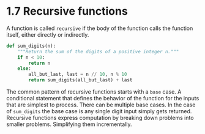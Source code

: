 # 1.7 Recursive functions

A function is called `recursive` if the body of the function calls the function itself, either directly or indirectly.

```python
def sum_digits(n):
    """Return the sum of the digits of a positive integer n."""
    if n < 10:
        return n
    else:
        all_but_last, last = n // 10, n % 10
        return sum_digits(all_but_last) + last
```

The common pattern of recursive functions starts with a `base` case. A conditional statement that defines the behavior of the function for the inputs that are simplest to process. There can be multiple base cases. In the case of `sum_digits` the base case is any single digit input simply gets returned. Recursive functions express computation by breaking down problems into smaller problems. Simplifying them incrementally.

